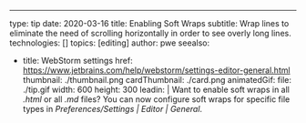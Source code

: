 ---
type: tip
date: 2020-03-16
title: Enabling Soft Wraps
subtitle: Wrap lines to eliminate the need of scrolling horizontally in order to see overly long lines.
technologies: []
topics: [editing]
author: pwe
seealso:
- title: WebStorm settings
  href: https://www.jetbrains.com/help/webstorm/settings-editor-general.html
thumbnail: ./thumbnail.png
cardThumbnail: ./card.png
animatedGif:
  file: ./tip.gif
  width: 600
  height: 300
leadin: |
  Want to enable soft wraps in all *.html* or all *.md* files? You can 
  now configure soft wraps for specific file types in *Preferences/Settings | Editor | General*.
